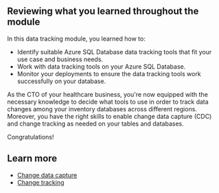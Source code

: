 ## Reviewing what you learned throughout the module

In this data tracking module, you learned how to:

- Identify suitable Azure SQL Database data tracking tools that fit your use case and business needs.
- Work with data tracking tools on your Azure SQL Database.
- Monitor your deployments to ensure the data tracking tools work successfully on your database.

As the CTO of your healthcare business, you're now equipped with the necessary knowledge to decide what tools to use in order to track data changes among your inventory databases across different regions. Moreover, you have the right skills to enable change data capture (CDC) and change tracking as needed on your tables and databases.

Congratulations!

## Learn more

- [Change data capture](/sql/relational-databases/track-changes/about-change-data-capture-sql-server)
- [Change tracking](/sql/relational-databases/track-changes/about-change-tracking-sql-server)
